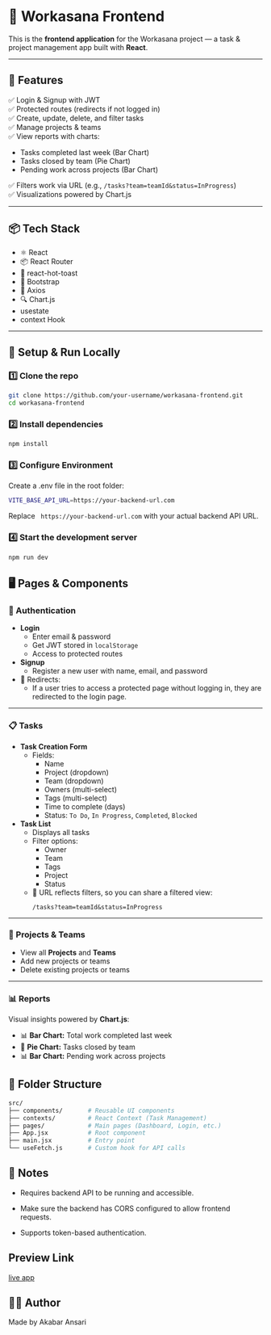 # 🚀 Workasana Frontend

This is the **frontend application** for the Workasana project — a task & project management app built with **React**.

---

## 🌟 Features
✅ Login & Signup with JWT  
✅ Protected routes (redirects if not logged in)  
✅ Create, update, delete, and filter tasks  
✅ Manage projects & teams  
✅ View reports with charts:
- Tasks completed last week (Bar Chart)
- Tasks closed by team (Pie Chart)
- Pending work across projects (Bar Chart)

✅ Filters work via URL (e.g., `/tasks?team=teamId&status=InProgress`)  
✅ Visualizations powered by Chart.js  

---

## 📦 Tech Stack
- ⚛️ React
- 📦 React Router
- 🍞 react-hot-toast
- 🎨 Bootstrap
- 📝 Axios
- 🔍 Chart.js
- usestate
- context Hook

---

## 🔧 Setup & Run Locally

### 1️⃣ Clone the repo
```bash
git clone https://github.com/your-username/workasana-frontend.git
cd workasana-frontend
```

### 2️⃣ Install dependencies
```bash
npm install
```

### 3️⃣ Configure Environment
Create a .env file in the root folder:
```bash
VITE_BASE_API_URL=https://your-backend-url.com
```
Replace ``` https://your-backend-url.com``` with your actual backend API URL.

### 4️⃣ Start the development server
```bash
npm run dev
```

## 🖥️ Pages & Components

### 🔑 Authentication
- **Login**
  - Enter email & password
  - Get JWT stored in `localStorage`
  - Access to protected routes
- **Signup**
  - Register a new user with name, email, and password
- 🚪 Redirects:
  - If a user tries to access a protected page without logging in, they are redirected to the login page.

---

### 📋 Tasks
- **Task Creation Form**
  - Fields:
    - Name
    - Project (dropdown)
    - Team (dropdown)
    - Owners (multi-select)
    - Tags (multi-select)
    - Time to complete (days)
    - Status: `To Do`, `In Progress`, `Completed`, `Blocked`
- **Task List**
  - Displays all tasks
  - Filter options:
    - Owner
    - Team
    - Tags
    - Project
    - Status
  - 📎 URL reflects filters, so you can share a filtered view:
    ```
    /tasks?team=teamId&status=InProgress
    ```

---

### 📂 Projects & Teams
- View all **Projects** and **Teams**
- Add new projects or teams
- Delete existing projects or teams

---

### 📊 Reports
Visual insights powered by **Chart.js**:
- 📊 **Bar Chart:** Total work completed last week
- 🥧 **Pie Chart:** Tasks closed by team
- 📊 **Bar Chart:** Pending work across projects


## 📝 Folder Structure
```bash
src/
├── components/       # Reusable UI components
├── contexts/         # React Context (Task Management)
├── pages/            # Main pages (Dashboard, Login, etc.)
├── App.jsx           # Root component
├── main.jsx          # Entry point
└── useFetch.js       # Custom hook for API calls
```

## 🔑 Notes

- Requires backend API to be running and accessible.

- Make sure the backend has CORS configured to allow frontend requests.

- Supports token-based authentication.

## Preview Link

[live app](https://workasana-frontend-sable.vercel.app/login)

## 👨‍💻 Author
Made by Akabar Ansari 

